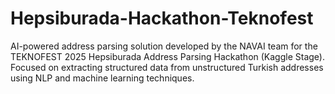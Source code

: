 # Hepsiburada-Hackathon-Teknofest
AI-powered address parsing solution developed by the NAVAI team for the TEKNOFEST 2025 Hepsiburada Address Parsing Hackathon (Kaggle Stage). Focused on extracting structured data from unstructured Turkish addresses using NLP and machine learning techniques.
